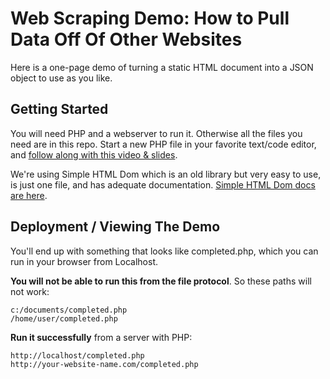 # Web Scraping Demo: How to Pull Data Off Of Other Websites #

Here is a one-page demo of turning a static HTML document into a JSON object to use as you like.

## Getting Started ##

You will need PHP and a webserver to run it. Otherwise all the files you need are in this repo. Start a new PHP file in your favorite text/code editor, and [follow along with this video &amp; slides](https://she-builds-websites.com/presentations/single/how-to-pull-things-off-static-webpages). 

We're using Simple HTML Dom which is an old library but very easy to use, is just one file, and has adequate documentation. [Simple HTML Dom docs are here](http://simplehtmldom.sourceforge.net/).

## Deployment / Viewing The Demo ##

You'll end up with something that looks like completed.php, which you can run in your browser from Localhost.

**You will not be able to run this from the file protocol**. So these paths will not work:
````
c:/documents/completed.php
/home/user/completed.php
````

**Run it successfully** from a server with PHP:
````
http://localhost/completed.php 
http://your-website-name.com/completed.php
````
